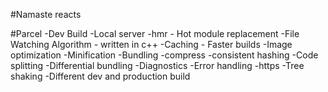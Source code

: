 #Namaste reacts



#Parcel
-Dev Build
-Local server
-hmr - Hot module replacement
-File Watching Algorithm - written in c++
-Caching - Faster builds
-Image optimization
-Minification 
-Bundling
-compress
-consistent hashing
-Code splitting
-Differential bundling
-Diagnostics
-Error handling
-https 
-Tree shaking
-Different dev and production build